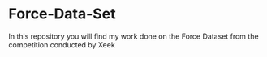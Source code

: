 # Force-Data-Set
In this repository you will find my work done on the Force Dataset from the competition conducted by Xeek
